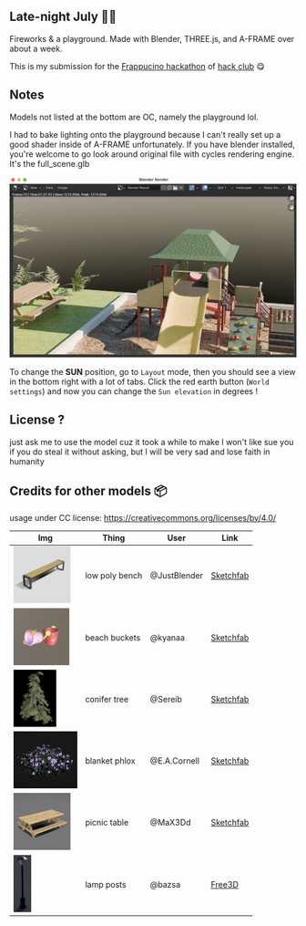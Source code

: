 ## Late-night July 🛝🎆
Fireworks & a playground. Made with Blender, THREE.js, and A-FRAME over about a week. 

This is my submission for the [Frappucino hackathon](https://hackaccino.hackclub.com/) of 
[hack club](https://hackclub.com) 😋


## Notes

Models not listed at the bottom are OC, namely the playground lol.

I had to bake lighting onto the playground because I can't really set up a good shader inside of A-FRAME unfortunately. If you have blender installed, you're welcome to go look around original file with cycles rendering engine. It's the full_scene.glb

<img src="noisyrender.png" width="600px">

To change the **SUN** position, go to `Layout` mode, then you should see a view in the bottom right with a lot of tabs. Click the red earth button (`World settings`) and now you can change the `Sun elevation` in degrees !

## License ?
just ask me to use the model cuz it took a while to make
I won't like sue you if you do steal it without asking, but I will be very sad and lose faith in humanity

## Credits for other models 📦
usage under CC license:
https://creativecommons.org/licenses/by/4.0/

| Img | Thing | User | Link | 
|-----|-------|------|------|
| <img src="icons/bench.png" height="100" > | low poly bench | @JustBlender | [Sketchfab](https://sketchfab.com/3d-models/low-poly-bench-3-4408281074eb4c30afafd96c7c421193) |
| <img src="icons/bucket.png" height="100"> | beach buckets | @kyanaa | [Sketchfab](https://sketchfab.com/3d-models/beach-buckets-db3bb3d41e934947b65d952bdc4e5280) |
| <img src="icons/conifer.png" height="100"> | conifer tree | @Sereib | [Sketchfab](https://sketchfab.com/3d-models/conifer-medium-poly-38fb9cc46832422fb9bded278134ad83) |
| <img src="icons/flowers.png" height="100"> | blanket phlox | @E.A.Cornell | [Sketchfab](https://sketchfab.com/3d-models/blanket-phlox-69bf5e21f767419dafec910f7a6be799) |
| <img src="icons/table.png" height="100"> | picnic table | @MaX3Dd | [Sketchfab](https://sketchfab.com/3d-models/picnic-table-low-poly-0781d9085e764583bc0a61f26cd4d01e) |
| <img src="icons/lamp.png" height="100"> | lamp posts | @bazsa | [Free3D](https://free3d.com/3d-model/street-lamp-40556.html) |